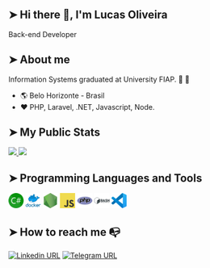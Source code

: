 ## ➤ Hi there 👋, I'm Lucas Oliveira

Back-end Developer

## ➤ About me 

Information Systems graduated at University FIAP. 🚀 📡

- :earth_americas: Belo Horizonte - Brasil
- ❤️ PHP, Laravel, .NET, Javascript, Node.

## ➤ My Public Stats

<a href="https://github.com/lucasoliveira08">
  <img height="180em" src="https://github-readme-stats.vercel.app/api?username=lucasoliveira08&show_icons=true&theme=tokyonight" />
  <img height="180em" src="https://github-readme-stats.vercel.app/api/top-langs/?username=lucasoliveira08&layout=compact&theme=tokyonight" />
</a>

## ➤ Programming Languages and Tools

<code><img height="30" src="https://raw.githubusercontent.com/github/explore/80688e429a7d4ef2fca1e82350fe8e3517d3494d/topics/csharp/csharp.png"></code>
<code><img height="30" src="https://raw.githubusercontent.com/github/explore/80688e429a7d4ef2fca1e82350fe8e3517d3494d/topics/docker/docker.png"></code>
<code><img height="30" src="https://raw.githubusercontent.com/github/explore/80688e429a7d4ef2fca1e82350fe8e3517d3494d/topics/nodejs/nodejs.png"></code>
<code><img height="30" src="https://raw.githubusercontent.com/github/explore/80688e429a7d4ef2fca1e82350fe8e3517d3494d/topics/javascript/javascript.png"></code>
<code><img height="30" src="https://raw.githubusercontent.com/github/explore/80688e429a7d4ef2fca1e82350fe8e3517d3494d/topics/php/php.png"></code>
<code><img height="30" src="https://raw.githubusercontent.com/github/explore/80688e429a7d4ef2fca1e82350fe8e3517d3494d/topics/bash/bash.png"></code>
<code><img height="30" src="https://raw.githubusercontent.com/github/explore/80688e429a7d4ef2fca1e82350fe8e3517d3494d/topics/visual-studio-code/visual-studio-code.png"></code>

## ➤ How to reach me :mailbox_with_no_mail:

[![Linkedin URL](https://img.shields.io/twitter/url?color=57dce5&label=Linkedin&logo=linkedin&style=for-the-badge&url=https://www.linkedin.com/in/lucasgoliveira)](https://www.linkedin.com/in/lucasgoliveira)
[![Telegram URL](https://img.shields.io/twitter/url?color=57dce5&label=Telegram&logo=telegram&style=for-the-badge&url=https://t.me/lucasgoliveira08)](https://t.me/lucasgoliveira08)
